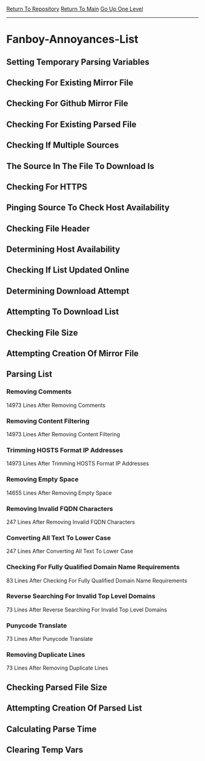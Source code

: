 [Return To Repository](https://github.com/deathbybandaid/piholeparser/)
[Return To Main](https://github.com/deathbybandaid/piholeparser/blob/master/RecentRunLogs/Mainlog.md)
[Go Up One Level](https://github.com/deathbybandaid/piholeparser/blob/master/RecentRunLogs/TopLevelScripts/30-Processing-External-Blacklists.md)
____________________________________
# Fanboy-Annoyances-List
## Setting Temporary Parsing Variables
## Checking For Existing Mirror File
## Checking For Github Mirror File
## Checking For Existing Parsed File
## Checking If Multiple Sources
## The Source In The File To Download Is
## Checking For HTTPS
## Pinging Source To Check Host Availability
## Checking File Header
## Determining Host Availability
## Checking If List Updated Online
## Determining Download Attempt
## Attempting To Download List
## Checking File Size
## Attempting Creation Of Mirror File
## Parsing List
### Removing Comments
14973 Lines After Removing Comments
### Removing Content Filtering
14973 Lines After Removing Content Filtering
### Trimming HOSTS Format IP Addresses
14973 Lines After Trimming HOSTS Format IP Addresses
### Removing Empty Space
14655 Lines After Removing Empty Space
### Removing Invalid FQDN Characters
247 Lines After Removing Invalid FQDN Characters
### Converting All Text To Lower Case
247 Lines After Converting All Text To Lower Case
### Checking For Fully Qualified Domain Name Requirements
83 Lines After Checking For Fully Qualified Domain Name Requirements
### Reverse Searching For Invalid Top Level Domains
73 Lines After Reverse Searching For Invalid Top Level Domains
### Punycode Translate
73 Lines After Punycode Translate
### Removing Duplicate Lines
73 Lines After Removing Duplicate Lines
## Checking Parsed File Size
## Attempting Creation Of Parsed List
## Calculating Parse Time
## Clearing Temp Vars
